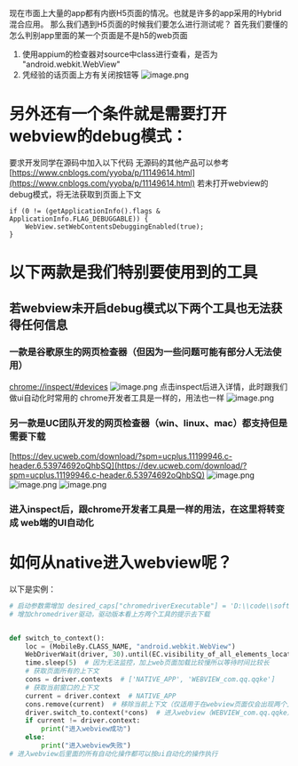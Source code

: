 现在市面上大量的app都有内嵌H5页面的情况。也就是许多的app采用的Hybrid混合应用。
那么我们遇到H5页面的时候我们要怎么进行测试呢？
首先我们要懂的怎么判别app里面的某一个页面是不是h5的web页面
  1. 使用appium的检查器对source中class进行查看，是否为 "android.webkit.WebView"
  2. 凭经验的话页面上方有关闭按钮等
![image.png](https://upload-images.jianshu.io/upload_images/20499241-9ddcb01e0d26688c.png?imageMogr2/auto-orient/strip%7CimageView2/2/w/1240)

# 另外还有一个条件就是需要打开webview的debug模式：
要求开发同学在源码中加入以下代码
无源码的其他产品可以参考
[https://www.cnblogs.com/yyoba/p/11149614.html](https://www.cnblogs.com/yyoba/p/11149614.html)
若未打开webview的debug模式，将无法获取到页面上下文
```javascrip
if (0 != (getApplicationInfo().flags & ApplicationInfo.FLAG_DEBUGGABLE)) {
    WebView.setWebContentsDebuggingEnabled(true);
}
```
# 以下两款是我们特别要使用到的工具
## 若webview未开启debug模式以下两个工具也无法获得任何信息
### 一款是谷歌原生的网页检查器（但因为一些问题可能有部分人无法使用）

[chrome://inspect/#devices](chrome://inspect/#devices)
![image.png](https://upload-images.jianshu.io/upload_images/20499241-c6b96855481a3f21.png?imageMogr2/auto-orient/strip%7CimageView2/2/w/1240)
点击inspect后进入详情，此时跟我们做ui自动化时常用的 chrome开发者工具是一样的，用法也一样
![image.png](https://upload-images.jianshu.io/upload_images/20499241-11ab5debf27ee579.png?imageMogr2/auto-orient/strip%7CimageView2/2/w/1240)

### 另一款是UC团队开发的网页检查器（win、linux、mac）都支持但是需要下载
[https://dev.ucweb.com/download/?spm=ucplus.11199946.c-header.6.53974692oQhbSQ](https://dev.ucweb.com/download/?spm=ucplus.11199946.c-header.6.53974692oQhbSQ)
![image.png](https://upload-images.jianshu.io/upload_images/20499241-d59ae671c5fc2b34.png?imageMogr2/auto-orient/strip%7CimageView2/2/w/1240)
![image.png](https://upload-images.jianshu.io/upload_images/20499241-20d5ce88b65e8281.png?imageMogr2/auto-orient/strip%7CimageView2/2/w/1240)
![image.png](https://upload-images.jianshu.io/upload_images/20499241-0a7b35847b366532.png?imageMogr2/auto-orient/strip%7CimageView2/2/w/1240)

###  进入inspect后，跟chrome开发者工具是一样的用法，在这里将转变成 web端的UI自动化

# 如何从native进入webview呢？
以下是实例：
```python
# 启动参数需增加 desired_caps["chromedriverExecutable"] = 'D:\\code\\softspace\\66-68\\chromedriver.exe'
# 增加chromedriver驱动，驱动版本看上方两个工具的提示去下载


def switch_to_context():
    loc = (MobileBy.CLASS_NAME, "android.webkit.WebView")
    WebDriverWait(driver, 30).until(EC.visibility_of_all_elements_located(loc))  # 等待webview页面加载，因为是在另一个context中所以监控无效，可去除该等待
    time.sleep(5)  # 因为无法监控，加上web页面加载比较慢所以等待时间比较长
    # 获取页面所有的上下文
    cons = driver.contexts  # ['NATIVE_APP', 'WEBVIEW_com.qq.qqke']
    # 获取当前窗口的上下文
    current = driver.context  # NATIVE_APP
    cons.remove(current)  # 移除当前上下文（仅适用于在webview页面仅会出现两个上下文的情况）
    driver.switch_to.context(*cons)  # 进入webview（WEBVIEW_com.qq.qqke）
    if current != driver.context:
        print("进入webview成功")
    else:
        print("进入webview失败")
# 进入webview后里面的所有自动化操作都可以按ui自动化的操作执行
```
